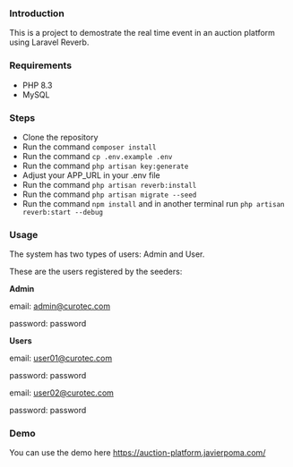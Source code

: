 ### Introduction

This is a project to demostrate the real time event in an auction platform using Laravel Reverb.

### Requirements

- PHP 8.3
- MySQL

### Steps

- Clone the repository
- Run the command `composer install`
- Run the command `cp .env.example .env`
- Run the command `php artisan key:generate`
- Adjust your APP_URL in your .env file
- Run the command `php artisan reverb:install`
- Run the command `php artisan migrate --seed`
- Run the command `npm install` and in another terminal run `php artisan reverb:start --debug`

### Usage

The system has two types of users: Admin and User.

These are the users registered by the seeders:

**Admin**

email: admin@curotec.com

password: password

**Users**

email: user01@curotec.com

password: password

email: user02@curotec.com

password: password

### Demo

You can use the demo here
https://auction-platform.javierpoma.com/


